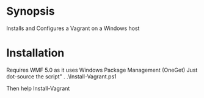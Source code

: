 # Synopsis
Installs and Configures a Vagrant on a Windows host

# Installation
Requires WMF 5.0 as it uses Windows Package Management (OneGet)
Just dot-source the script" . .\Install-Vagrant.ps1

Then help Install-Vagrant
